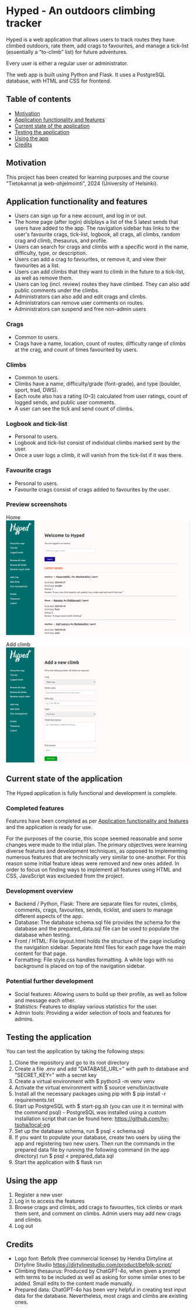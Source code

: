 # Hyped - An outdoors climbing tracker

Hyped is a web application that allows users to track routes they have climbed outdoors, rate them, add crags to favourites, and manage a tick-list (essentially a “to-climb” list) for future adventures.

Every user is either a regular user or administrator.

The web app is built using Python and Flask. It uses a PostgreSQL database, with HTML and CSS for frontend.

## Table of contents
- [Motivation](#Motivation)
- [Application functionality and features](#application-functionality-and-features)
- [Current state of the application](#current-state-of-the-application)
- [Testing the application](#testing-the-application)
- [Using the app](#using-the-app)
- [Credits](#Credits)


## Motivation

This project has been created for learning purposes and the course "Tietokannat ja web-ohjelmointi", 2024 (University of Helsinki).


## Application functionality and features

- Users can sign up for a new account, and log in or out.
- The home page (after login) dislplays a list of the 5 latest sends that users have added to the app. The navigation sidebar has links to the user's favourite crags, tick-list, logbook, all crags, all climbs, random crag and climb, thesaurus, and profile.
- Users can search for crags and climbs with a specific word in the name, difficulty, type, or description.
- Users can add a crag to favourites, or remove it, and view their favourites as a list.
- Users can add climbs that they want to climb in the future to a tick-list, as well as remove them.
- Users can log (incl. review) routes they have climbed. They can also add public comments under the climbs.
- Administrators can also add and edit crags and climbs. 
- Administrators can remove user comments on routes.
- Administrators can suspend and free non-admin users

### Crags

- Common to users.
- Crags have a name, location, count of routes, difficulty range of climbs at the crag, and count of times favourited by users.

### Climbs

- Common to users.
- Climbs have a name, difficulty/grade (font-grade), and type (boulder, sport, trad, DWS).
- Each route also has a rating (0–3) calculated from user ratings, count of logged sends, and public user comments.
- A user can see the tick and send count of climbs.

### Logbook and tick-list

- Personal to users.
- Logbook and tick-list consist of individual climbs marked sent by the user. 
- Once a user logs a climb, it will vanish from the tick-list if it was there. 

### Favourite crags

- Personal to users.
- Favourite crags consist of crags added to favourites by the user.

### Preview screenshots

Home
![Screenshot of Home](static/screenshots/Screenshot_Hyped_home.png)

Add climb
![Screenshot of Add climb](static/screenshots/Screenshot_Hyped_add-climb.png)


## Current state of the application

The Hyped application is fully functional and development is complete.

### Completed features

Features have been completed as per [Application functionality and features](#application-functionality-and-features) and the application is ready for use.

For the purposes of the course, this scope seemed reasonable and some changes were made to the intial plan. The primary objectives were learning diverse features and development techniques, as opposed to implementing numerous features that are technically very similar to one-another. For this reason some initial feature ideas were removed and new ones added. In order to focus on finding ways to implement all features using HTML and CSS, JavaScript was exclueded from the project.

### Development overview

- Backend / Python, Flask: There are separate files for routes, climbs, comments, crags, favourites, sends, ticklist, and users to manage different aspects of the app. 
- Database: The database schema.sql file provides the schema for the database and the prepared_data.sql file can be used to populate the database when testing. 
- Front / HTML: File layout.html holds the structure of the page including the navigation sidebar. Separate html files for each page have the main content for that page. 
- Formatting: File style.css handles formatting. A white logo with no background is placed on top of the navigation sidebar. 

### Potential further development

- Social features: Allowing users to build up their profile, as well as follow and message each other.
- Statistics: Features to display various statistics for the user.
- Admin tools: Providing a wider selection of tools and features for admins.


## Testing the application

You can test the application by taking the following steps: 
1. Clone the repository and go to its root directory
2. Create a file .env and add "DATABASE_URL=" with path to database and "SECRET_KEY=" with a secret key
3. Create a virtual environment with $ python3 -m venv venv
4. Activate the virtual environment with $ source venv/bin/activate
5. Install all the necessary packages using pip with $ pip install -r requirements.txt
6. Start up PostgreSQL with $ start-pg.sh (you can use it in terminal with the command psql) - PostgreSQL was installed using a custom installation script that can be found here: https://github.com/hy-tsoha/local-pg
7. Set up the database schema, run $ psql < schema.sql
8. If you want to populate your database, create two users by using the app and registering two new users. Then run the commands in the prepared data file by running the following command (in the app directory) run $ psql < prepared_data.sql
8. Start the application with $ flask run


## Using the app

1. Register a new user
2. Log in to access the features
3. Browse crags and climbs, add crags to favourites, tick climbs or mark them sent, and comment on climbs. Admin users may add new crags and climbs.
4. Log out


## Credits

- Logo font: Befolk (free commercial license) by Hendra Dirtyline at Dirtyline Studio
https://dirtylinestudio.com/product/befolk-script/
- Climbing thesaurus: Produced by ChatGPT-4o, when given a prompt with terms to be included as well as asking for some similar ones to be added. Small edits to the content made manually.  
- Prepared data: ChatGPT-4o has been very helpful in creating test input data for the database. Nevertheless, most crags and climbs are existing ones. 

